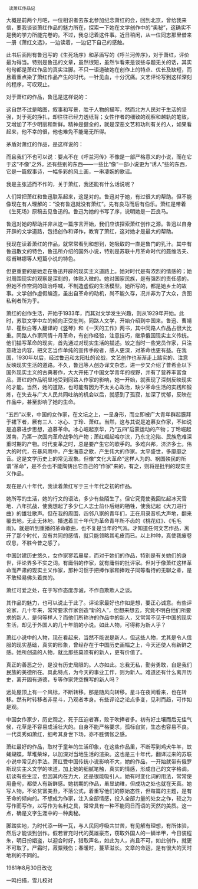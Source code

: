      读萧红作品记 

  大概是前两个月吧，一位相识者去东北参加纪念萧红的会，回到北京，曾给我来信，要我谈谈萧红作品的魅力所在，探索一下她在文学创作中的“奥秘”，这确实不是我的学力所能完卷的。不过，我总记着这件事。近日稍闲，从一位同志那里借来一册《萧红文选》，一边读着，一边记下自己的感触。 

  此书后面附有鲁迅写的《生死场序》和茅盾写的《呼兰河传序》，对于萧红，评价最为得当。特别是鲁迅的文章，虽然很短，虽然乍看来是谈些与题无关的话，其实句句都是萧红作品的真实注脚。不只一语道破她在创作上的特点、优长及缺短，而且着重点染了萧红作品产生的时代。一针见血，十分沉痛。文艺评论写到这样深刻的程序，可叹观止。 

  对于萧红的作品，鲁迅是这样说的： 

  这自然不过是略图，叙事和写景，胜于人物的描写，然而北方人民对于生活的坚强，对于死的挣扎，却往往已经力透纸背；女性作者的细致的观察和越轨的笔致，又增加了不少明丽和新鲜。精神是健全的，就是深恶文艺和功利有关的人，如果看起来，他不幸的很，他也难免不能毫无所得。 

  茅盾对萧红的作品，是这样说的： 

  而且我们不也可以说：要点不在《呼兰河传》不像是一部严格意义的小说，而在它于这“不像”之外，还有些别的东西——一些比“像”一部小说更为“诱人”些的东西，它是一篇叙事诗，一幅多彩的风土画，一串凄婉的歌谣。 

  我是主张述而不作的，关于萧红，我还能有什么话说呢？ 

  人们常把萧红和鲁迅联系起来，这是对的。鲁迅对于她，有过很大的帮助。但不能像现在有人理解的：“没有鲁迅就没有萧红”。先有良马而后有伯乐。萧红是带着《生死场》原稿去见鲁迅的。鲁迅为她的书写了序，说明她是一匹良马。 

  鲁迅对她的帮助并非从这一篇序言开始，我们应该探索萧红创作之源。鲁迅以自身开辟的文学道路，包括创作和译作，教育了萧红，这对她才是最大的帮助。 

  我现在读着萧红的作品，就常常看到和想到，她吸取的一直是鲁门的乳汁。其中有鲁迅散文的特色，鲁迅所介绍的国外小说，特别是苏联十月革命时代的聂维洛夫、绥甫琳娜等人短篇小说的特色。 

  但更重要的是她走在鲁迅开辟的现实主义道路上。她对时代是有浓烈的情感的；她对周围现实的观察是深刻的，体贴入微的。她对国家民族，是有强烈的责任感的。但她不作空洞的政治呼喊，不制造虚假的生活模型。她所写的，都是她乡土的故事。文学创作虚假编造，虽出自革命的动机，尚不能久存，况并非为了大众，贪图私利者所为乎。 

  萧红的创作生活，开始于1933年，而其对文学发生兴趣，则从1929年开始。此时，苏联文学中左的倾向正受批判。同路人文学，开始介绍到中国来。鲁迅、曹靖华、瞿秋白等人翻译的《竖琴》和《一天的工作》两书，其中同路人作品占很大比重。同路人作家同情十月革命，有创作经验，注意技巧，继承俄国现实主义传统。他们描写革命的现实，首先通过对现实生活的描述。较之当时一些党员作家，只注意政治内容，把文艺当作单纯的宣传手段者，感人更深，对革命也更有益。在我国，1930年以后，经过鲁迅和太阳社的论战，文艺创作也渐渐走上踏实的、注意反映现实生活的道路。不久，鲁迅等人创办译文杂志，进一步又介绍了普希金以下国外现实主义的古典著作，大大开拓了中国文学青年的视野，并有了营养丰富食品。萧红的作品明显地受到同路人作家的影响，她一开始，就表现了深刻反映现实的才能。当然，她的道路，也可能有因为不太关心政治，缺少革命生活的实践和锻炼，在失去与广大人民共同吐纳的机会以后，就感到了孤寂，加深了忧郁，反映在作品中，甚至影响了她的生命。 

  “五四”以来，中国的女作家，在文坛之上，一呈身形，而立即被广大青年群起膜拜于裙下者，厥有三人：冰心、丁玲、萧红。当然，这与其说是追慕女作家，不如说是追慕进步思想，追慕革命。冰心崛起京华，乃“五四”启蒙运动的产物；丁玲崛起湖南，乃第一次国内革命战争的产物；萧红崛起哈尔滨，乃东北沦陷、民族危难深重时期的产物。时代变革之时，总是要产生它的歌手的。多难兴邦，济济多士。伟大的时代，在暴风雨中，产生海燕之歌，产生伟大的作家。太平盛世，多靡靡之音。这是文学历史上的常见现象。但像“文化大革命”这样人为的、祸国殃民的所谓“革命”，是不会也不能陶铸出它自己的“作家”来的，有之，则将是批判的现实主义作品。 

  现在是八十年代，我读着萧红写于三十年代之初的作品。 

  她所写的生活，她的行文的语法，多少有些陌生了。但它究竟使我回忆起冰天雪地、八年抗战，使我想起了多少仁人志士前仆后继的牺牲，使我记起《大刀进行曲》的雄壮歌声。但在我的周围，四邻八家的青年们，正在用录音机大声地，翻来覆去地，无止无休地，播送着三十年代为革命青年所不齿的《桃花红》、《毛毛雨》。就是听到重播的革命歌曲，也不复是当年的气派。才知道任何文艺作品，离开了那个时代，没有共同的感情，就只能领略其毛皮而已。以上种种，真使我废卷叹息，不胜今昔之感了。 

  中国封建历史悠久，女作家寥若晨星，而对于她们的作品，特别是有关她们的身世，评论界多不实之词。有庸俗的作家，就有庸俗的批评家。但对于像萧红这样革命而严肃的现实主义作家，那种习惯于把捧作家和捧戏子同等看待的无聊之辈，是不敢轻易佛头着粪的。 

  萧红可爱之处，在于写作态度赤诚，不作自欺欺人之谈。 

  其作品的魅力，也可以说止于此了。评论家最好也作如是想，要正心诚意。有些评论家，几十年来，常常要求作家创造“新的人”，但想来想去，究竟不明白他们所要求的新人，是何等样人？而他们所称许的作品中的新人，又常常不见于中国的现实生活，却见于外国人的几十年前的小说。如此人物，可得称为新人乎？ 

  萧红小说中的人物，现在看起来，当然不能说是新人，但这些人物，尤其是令人信服的现实基础，真实的形象，曾经存在于中国历史画幅之上，今天还使人有新鲜之感。她所创造的人物，就比那些莫须有的新人，更有价值了。 

  真正的善恶之分，是没有历史局限的。人亦如此。忘我无私，勤劳勇敢，自是我们民族的美德所在。具此特点，为今天的事业工作，则为新人。难道还有什么离开历史，离开固有道德，专等作家凭空撰写的新人吗？ 

  远处屋顶上有一个风标，不断转移。那是随风向转移。星斗在夜间看来，也在转移。然有时转移者非星斗，乃观者本身。有些评论之论点多变，见利而趋，可作如是观。 

  中国女作家少，历史观之，死于压迫者寡，败于吹捧者多。初有好土壤而后无佳气候，花草是不容易成活壮大的。自身不能严格要求，孤标自赏，生态也容易不良。一代英秀如萧红，细考其身世下场，亦不胜惆怅之感。 

  萧红最好的作品，取材于童年的生活印象，在这些作品里，不断写到鸡犬牛羊，蚊蝇蝴蝶，草堆柴垛，以加深对当地生活的渲染。这也是三十年代，翻译过来的苏联小说中常见的手法。萧红受中国传统小说影响不大，她的作品，一开始就带有俄罗斯现实主义文学的味道，加上她的细腻笔触，真实的情感，形成自己的文字格调。初读有些生涩，但因其内在力大，还是很能吸引人。她有时变化词的用法，常常使用叠句，都使人有新鲜感。她初期的作品，虽显幼稚，但成功之处也就在天真。她写人物，不论贫富美丑，不落公式，着重写他们的原始态性，但每篇的主题，是有革命的倾向的。不想成为作家，注入全部情感，投入全部力量的处女之作，较之为写作而写作，以写作为名利之具，常常具有一种不能同日而语的天然的美质。这一点，确是文字生涯中的一种奥秘。 

  脚踏实地，为时代添一砖一瓦，与人民同呼吸共甘苦，有见解有理想，有所体验，然后才能谈到创作。假若冒充时代的英雄豪杰，窃取外国人的一鳞半甲，今日装程朱，明日扮娼盗，以迎合时好，猎取声名，如此为人，尚且不可，如此创作，就更不可取了。严霜时，菽粟残伤；春暖时，蔓草滋长。文章的命运，是有很大的天时地利的不同的。 

  1981年8月30日改讫 

  一鸣扫描，雪儿校对 

